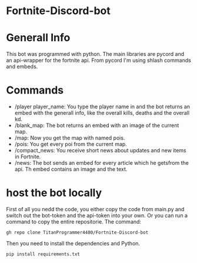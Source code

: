 # Fortnite-Discord-bot

# Generall Info
This bot was programmed with python. The main libraries are pycord and an api-wrapper for the fortnite api. From pycord I'm using shlash commands and embeds.

# Commands
- /player player_name: You type the player name in and the bot returns an embed with the generall info, like the overall kills, deaths and the overall kd.
- /blank_map: The bot returns an embed with an image of the current map.
- /map: Now you get the map with named pois.
- /pois: You get every poi from the current map.
- /compact_news: You receive short news about updates and new items in Fortnite.
- /news: The bot sends an embed for every article which he getsfrom the api. Th embed contains an image and the text.

# host the bot locally
First of all you nedd the code, you either copy the code from main.py and switch out the bot-token and the api-token into your own.
Or you can run a command to copy the entire repositorie.
The command:
```
gh repo clone TitanProgrammer4480/Fortnite-Discord-bot
```
Then you need to install the dependencies and Python.
```
pip install requirements.txt
```
